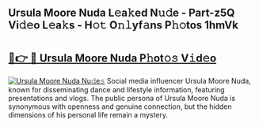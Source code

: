 ## Ursula Moore Nuda L𝚎a𝚔ed N𝚞𝚍e - Part-z5Q Vi𝚍𝚎o L𝚎a𝚔s - H𝚘𝚝 O𝚗𝚕yf𝚊ns P𝚑𝚘tos 1hmVk

# <h2><a href="http://kf3eo6i.oniu.top/?m=Ursula+Moore+Nuda">🔗👉 🔴 Ursula Moore Nuda P𝚑ot𝚘𝚜 V𝚒d𝚎o</a></h2>

[![Ursula Moore Nuda Nu𝚍e𝚜](https://i.imgur.com/0qMVB7G.gif)](http://kf3eo6i.oniu.top/?m=Ursula+Moore+Nuda)
Social media influencer Ursula Moore Nuda, known for disseminating dance and lifestyle information, featuring presentations and vlogs. The public persona of Ursula Moore Nuda is synonymous with openness and genuine connection, but the hidden dimensions of his personal life remain a mystery.  
